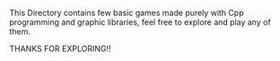 This Directory contains few basic games made purely with Cpp programming and graphic libraries, feel free to explore and play any of them. 

THANKS FOR EXPLORING!!